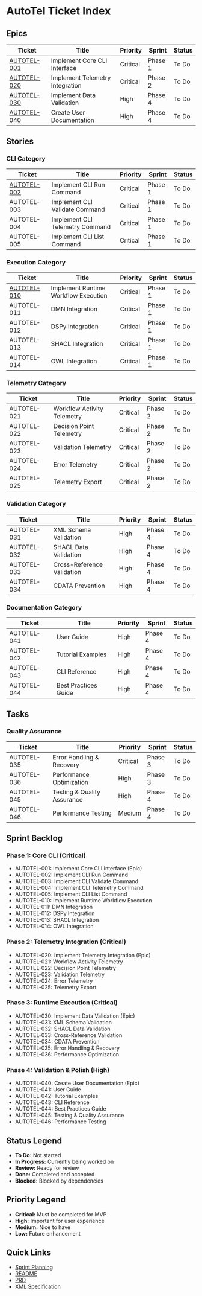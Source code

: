 # AutoTel Ticket Index

## Epics

| Ticket | Title | Priority | Sprint | Status |
|--------|-------|----------|--------|--------|
| [AUTOTEL-001](./AUTOTEL-001.md) | Implement Core CLI Interface | Critical | Phase 1 | To Do |
| [AUTOTEL-020](./AUTOTEL-020.md) | Implement Telemetry Integration | Critical | Phase 2 | To Do |
| [AUTOTEL-030](./AUTOTEL-030.md) | Implement Data Validation | High | Phase 4 | To Do |
| [AUTOTEL-040](./AUTOTEL-040.md) | Create User Documentation | High | Phase 4 | To Do |

## Stories

### CLI Category
| Ticket | Title | Priority | Sprint | Status |
|--------|-------|----------|--------|--------|
| [AUTOTEL-002](./AUTOTEL-002.md) | Implement CLI Run Command | Critical | Phase 1 | To Do |
| AUTOTEL-003 | Implement CLI Validate Command | Critical | Phase 1 | To Do |
| AUTOTEL-004 | Implement CLI Telemetry Command | Critical | Phase 1 | To Do |
| AUTOTEL-005 | Implement CLI List Command | Critical | Phase 1 | To Do |

### Execution Category
| Ticket | Title | Priority | Sprint | Status |
|--------|-------|----------|--------|--------|
| [AUTOTEL-010](./AUTOTEL-010.md) | Implement Runtime Workflow Execution | Critical | Phase 1 | To Do |
| AUTOTEL-011 | DMN Integration | Critical | Phase 1 | To Do |
| AUTOTEL-012 | DSPy Integration | Critical | Phase 1 | To Do |
| AUTOTEL-013 | SHACL Integration | Critical | Phase 1 | To Do |
| AUTOTEL-014 | OWL Integration | Critical | Phase 1 | To Do |

### Telemetry Category
| Ticket | Title | Priority | Sprint | Status |
|--------|-------|----------|--------|--------|
| AUTOTEL-021 | Workflow Activity Telemetry | Critical | Phase 2 | To Do |
| AUTOTEL-022 | Decision Point Telemetry | Critical | Phase 2 | To Do |
| AUTOTEL-023 | Validation Telemetry | Critical | Phase 2 | To Do |
| AUTOTEL-024 | Error Telemetry | Critical | Phase 2 | To Do |
| AUTOTEL-025 | Telemetry Export | Critical | Phase 2 | To Do |

### Validation Category
| Ticket | Title | Priority | Sprint | Status |
|--------|-------|----------|--------|--------|
| AUTOTEL-031 | XML Schema Validation | High | Phase 4 | To Do |
| AUTOTEL-032 | SHACL Data Validation | High | Phase 4 | To Do |
| AUTOTEL-033 | Cross-Reference Validation | High | Phase 4 | To Do |
| AUTOTEL-034 | CDATA Prevention | High | Phase 4 | To Do |

### Documentation Category
| Ticket | Title | Priority | Sprint | Status |
|--------|-------|----------|--------|--------|
| AUTOTEL-041 | User Guide | High | Phase 4 | To Do |
| AUTOTEL-042 | Tutorial Examples | High | Phase 4 | To Do |
| AUTOTEL-043 | CLI Reference | High | Phase 4 | To Do |
| AUTOTEL-044 | Best Practices Guide | High | Phase 4 | To Do |

## Tasks

### Quality Assurance
| Ticket | Title | Priority | Sprint | Status |
|--------|-------|----------|--------|--------|
| AUTOTEL-035 | Error Handling & Recovery | Critical | Phase 3 | To Do |
| AUTOTEL-036 | Performance Optimization | High | Phase 3 | To Do |
| AUTOTEL-045 | Testing & Quality Assurance | High | Phase 4 | To Do |
| AUTOTEL-046 | Performance Testing | Medium | Phase 4 | To Do |

## Sprint Backlog

### Phase 1: Core CLI (Critical)
- AUTOTEL-001: Implement Core CLI Interface (Epic)
- AUTOTEL-002: Implement CLI Run Command
- AUTOTEL-003: Implement CLI Validate Command
- AUTOTEL-004: Implement CLI Telemetry Command
- AUTOTEL-005: Implement CLI List Command
- AUTOTEL-010: Implement Runtime Workflow Execution
- AUTOTEL-011: DMN Integration
- AUTOTEL-012: DSPy Integration
- AUTOTEL-013: SHACL Integration
- AUTOTEL-014: OWL Integration

### Phase 2: Telemetry Integration (Critical)
- AUTOTEL-020: Implement Telemetry Integration (Epic)
- AUTOTEL-021: Workflow Activity Telemetry
- AUTOTEL-022: Decision Point Telemetry
- AUTOTEL-023: Validation Telemetry
- AUTOTEL-024: Error Telemetry
- AUTOTEL-025: Telemetry Export

### Phase 3: Runtime Execution (Critical)
- AUTOTEL-030: Implement Data Validation (Epic)
- AUTOTEL-031: XML Schema Validation
- AUTOTEL-032: SHACL Data Validation
- AUTOTEL-033: Cross-Reference Validation
- AUTOTEL-034: CDATA Prevention
- AUTOTEL-035: Error Handling & Recovery
- AUTOTEL-036: Performance Optimization

### Phase 4: Validation & Polish (High)
- AUTOTEL-040: Create User Documentation (Epic)
- AUTOTEL-041: User Guide
- AUTOTEL-042: Tutorial Examples
- AUTOTEL-043: CLI Reference
- AUTOTEL-044: Best Practices Guide
- AUTOTEL-045: Testing & Quality Assurance
- AUTOTEL-046: Performance Testing

## Status Legend

- **To Do:** Not started
- **In Progress:** Currently being worked on
- **Review:** Ready for review
- **Done:** Completed and accepted
- **Blocked:** Blocked by dependencies

## Priority Legend

- **Critical:** Must be completed for MVP
- **High:** Important for user experience
- **Medium:** Nice to have
- **Low:** Future enhancement

## Quick Links

- [Sprint Planning](./SPRINT_PLANNING.md)
- [README](./README.md)
- [PRD](../AUTOTEL_PRD.md)
- [XML Specification](../AUTOTEL_XML_SPECIFICATION.md) 
